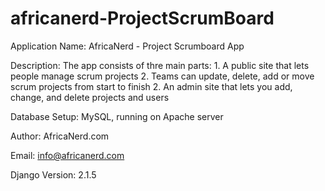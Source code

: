 # africanerd-ProjectScrumBoard
 Application Name: AfricaNerd - Project Scrumboard App
 
 Description: The app consists of thre main parts:
    1. A public site that lets people manage scrum projects
    2. Teams can update, delete, add or move scrum projects from start to finish
    2. An admin site that lets you add, change, and delete projects and users
    
 Database Setup: MySQL, running on Apache server
 
 Author: AfricaNerd.com
 
 Email: info@africanerd.com
 
 Django Version: 2.1.5
 
 
 
 

